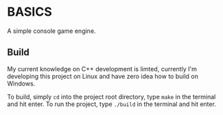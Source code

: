 # BASICS

A simple console game engine.

## Build

My current knowledge on C++ development is limted, currently I'm developing this project on Linux and have zero idea how to build on Windows.

To build, simply `cd` into the project root directory, type `make` in the terminal and hit enter.
To run the project, type `./build` in the terminal and hit enter.
